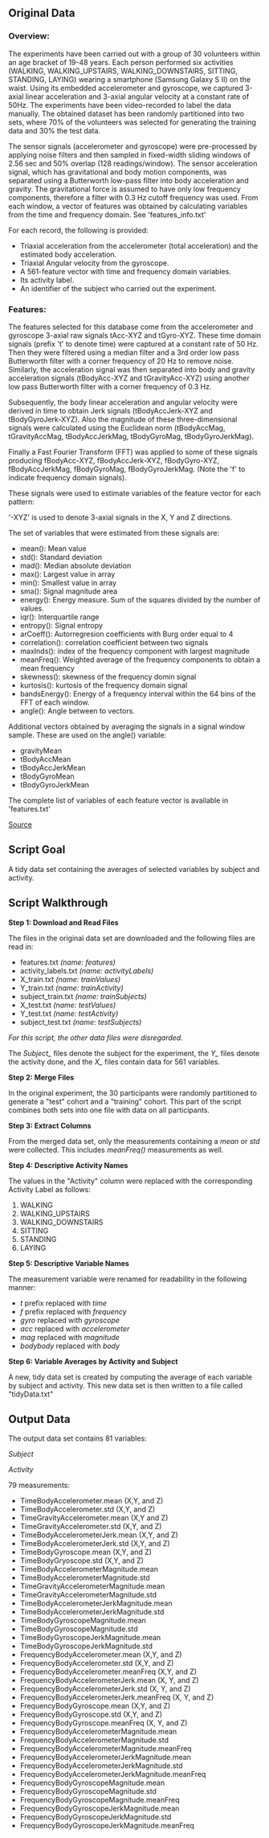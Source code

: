 ## Original Data

### Overview:

The experiments have been carried out with a group of 30 volunteers within an age bracket of 19-48 years. Each person performed six activities (WALKING, WALKING_UPSTAIRS, WALKING_DOWNSTAIRS, SITTING, STANDING, LAYING) wearing a smartphone (Samsung Galaxy S II) on the waist. Using its embedded accelerometer and gyroscope, we captured 3-axial linear acceleration and 3-axial angular velocity at a constant rate of 50Hz. The experiments have been video-recorded to label the data manually. The obtained dataset has been randomly partitioned into two sets, where 70% of the volunteers was selected for generating the training data and 30% the test data. 

The sensor signals (accelerometer and gyroscope) were pre-processed by applying noise filters and then sampled in fixed-width sliding windows of 2.56 sec and 50% overlap (128 readings/window). The sensor acceleration signal, which has gravitational and body motion components, was separated using a Butterworth low-pass filter into body acceleration and gravity. The gravitational force is assumed to have only low frequency components, therefore a filter with 0.3 Hz cutoff frequency was used. From each window, a vector of features was obtained by calculating variables from the time and frequency domain. See 'features_info.txt' 

For each record, the following is provided:

- Triaxial acceleration from the accelerometer (total acceleration) and the estimated body acceleration.
- Triaxial Angular velocity from the gyroscope. 
- A 561-feature vector with time and frequency domain variables. 
- Its activity label. 
- An identifier of the subject who carried out the experiment.

### Features:

The features selected for this database come from the accelerometer and gyroscope 3-axial raw signals tAcc-XYZ and tGyro-XYZ. These time domain signals (prefix 't' to denote time) were captured at a constant rate of 50 Hz. Then they were filtered using a median filter and a 3rd order low pass Butterworth filter with a corner frequency of 20 Hz to remove noise. Similarly, the acceleration signal was then separated into body and gravity acceleration signals (tBodyAcc-XYZ and tGravityAcc-XYZ) using another low pass Butterworth filter with a corner frequency of 0.3 Hz. 

Subsequently, the body linear acceleration and angular velocity were derived in time to obtain Jerk signals (tBodyAccJerk-XYZ and tBodyGyroJerk-XYZ). Also the magnitude of these three-dimensional signals were calculated using the Euclidean norm (tBodyAccMag, tGravityAccMag, tBodyAccJerkMag, tBodyGyroMag, tBodyGyroJerkMag). 

Finally a Fast Fourier Transform (FFT) was applied to some of these signals producing fBodyAcc-XYZ, fBodyAccJerk-XYZ, fBodyGyro-XYZ, fBodyAccJerkMag, fBodyGyroMag, fBodyGyroJerkMag. (Note the 'f' to indicate frequency domain signals). 

These signals were used to estimate variables of the feature vector for each pattern:  

'-XYZ' is used to denote 3-axial signals in the X, Y and Z directions.

The set of variables that were estimated from these signals are: 

* mean(): Mean value
* std(): Standard deviation
* mad(): Median absolute deviation 
* max(): Largest value in array
* min(): Smallest value in array
* sma(): Signal magnitude area
* energy(): Energy measure. Sum of the squares divided by the number of values. 
* iqr(): Interquartile range 
* entropy(): Signal entropy
* arCoeff(): Autorregresion coefficients with Burg order equal to 4
* correlation(): correlation coefficient between two signals
* maxInds(): index of the frequency component with largest magnitude
* meanFreq(): Weighted average of the frequency components to obtain a mean frequency
* skewness(): skewness of the frequency domin signal 
* kurtosis(): kurtosis of the frequency domain signal 
* bandsEnergy(): Energy of a frequency interval within the 64 bins of the FFT of each window.
* angle(): Angle between to vectors.

Additional vectors obtained by averaging the signals in a signal window sample. These are used on the angle() variable:

* gravityMean
* tBodyAccMean
* tBodyAccJerkMean
* tBodyGyroMean
* tBodyGyroJerkMean

The complete list of variables of each feature vector is available in 'features.txt'

[Source](http://archive.ics.uci.edu/ml/datasets/Human+Activity+Recognition+Using+Smartphones)

## Script Goal
A tidy data set containing the averages of selected variables by subject and activity. 

## Script Walkthrough
**Step 1: Download and Read Files**

The files in the original data set are downloaded and the following files are read in:

* features.txt *(name: features)*
* activity_labels.txt *(name: activityLabels)*
* X_train.txt *(name: trainValues)*
* Y_train.txt *(name: trainActivity)*
* subject_train.txt *(name: trainSubjects)*
* X_test.txt *(name: testValues)*
* Y_test.txt *(name: testActivity)*
* subject_test.txt *(name: testSubjects)*

_For this script, the other data files were disregarded._

The *Subject_* files denote the subject for the experiment, the *Y_*  files denote the activity done, and the *X_* files contain data for 561 variables. 

**Step 2: Merge Files**

In the original experiment, the 30 participants were randomly partitioned to generate a "test" cohort and a "training" cohort. This part of the script combines both sets into one file with data on all participants. 

**Step 3: Extract Columns**

From the merged data set, only the measurements containing a *mean* or *std* were collected. This includes *meanFreq()* measurements as well. 

**Step 4: Descriptive Activity Names**

The values in the "Activity" column were replaced with the corresponding Activity Label as follows:

1. WALKING
2. WALKING_UPSTAIRS
3. WALKING_DOWNSTAIRS
4. SITTING
5. STANDING
6. LAYING

**Step 5: Descriptive Variable Names**

The measurement variable were renamed for readability in the following manner:

* *t* prefix replaced with *time*
* *f* prefix replaced with *frequency*
* *gyro* replaced with *gyroscope*
* *acc* replaced with *accelerometer*
* *mag* replaced with *magnitude*
* *bodybody* replaced with *body*

**Step 6: Variable Averages by Activity and Subject**

A new, tidy data set is created by computing the average of each variable by subject and activity. This new data set is then written to a file called "tidyData.txt"

## Output Data

The output data set contains 81 variables:

_Subject_

_Activity_

79 measurements:

   * TimeBodyAccelerometer.mean (X,Y, and Z)
   * TimeBodyAccelerometer.std (X,Y, and Z)
   * TimeGravityAccelerometer.mean (X,Y and Z)
   * TimeGravityAccelerometer.std (X,Y, and Z)
   * TimeBodyAccelerometerJerk.mean (X,Y, and Z)
   * TimeBodyAccelerometerJerk.std (X,Y, and Z)
   * TimeBodyGyroscope.mean (X,Y, and Z)
   * TimeBodyGryoscope.std (X,Y, and Z)
   * TimeBodyAccelerometerMagnitude.mean
   * TimeBodyAccelerometerMagnitude.std
   * TimeGravityAccelerometerMagnitude.mean
   * TimeGravityAccelerometerMagnitude.std
   * TimeBodyAccelerometerJerkMagnitude.mean
   * TimeBodyAccelerometerJerkMagnitude.std
   * TimeBodyGyroscopeMagnitude.mean
   * TimeBodyGyroscopeMagnitude.std
   * TimeBodyGyroscopeJerkMagnitude.mean
   * TimeBodyGyroscopeJerkMagnitude.std
   * FrequencyBodyAccelerometer.mean (X,Y, and Z)
   * FrequencyBodyAccelerometer.std (X,Y, and Z)
   * FrequencyBodyAccelerometer.meanFreq (X,Y, and Z)
   * FrequencyBodyAccelerometerJerk.mean (X, Y, and Z)
   * FrequencyBodyAccelerometerJerk.std (X, Y, and Z)
   * FrequencyBodyAccelerometerJerk.meanFreq (X, Y, and Z)
   * FrequencyBodyGyroscope.mean (X,Y, and Z)
   * FrequencyBodyGyroscope.std (X,Y, and Z)
   * FrequencyBodyGyroscope.meanFreq (X, Y, and Z)
   * FrequencyBodyAccelerometerMagnitude.mean
   * FrequencyBodyAccelerometerMagnitude.std
   * FrequencyBodyAccelerometerMagnitude.meanFreq
   * FrequencyBodyAccelerometerJerkMagnitude.mean
   * FrequencyBodyAccelerometerJerkMagnitude.std
   * FrequencyBodyAccelerometerJerkMagnitude.meanFreq
   * FrequencyBodyGyroscopeMagnitude.mean
   * FrequencyBodyGyroscopeMagnitude.std
   * FrequencyBodyGyroscopeMagnitude.meanFreq
   * FrequencyBodyGyroscopeJerkMagnitude.mean
   * FrequencyBodyGyroscopeJerkMagnitude.std
   * FrequencyBodyGyroscopeJerkMagnitude.meanFreq

